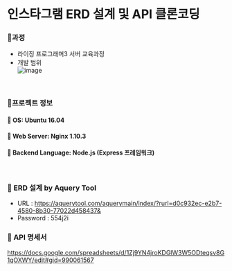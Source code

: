 # 인스타그램 ERD 설계 및 API 클론코딩
### 🎈과정 <br/>
- 라이징 프로그래머3 서버 교육과정
- 개발 범위 <br/>
![image](https://user-images.githubusercontent.com/44793355/137946334-43d05df8-8fa1-4a88-9660-04f5991df650.png)
<br/>

### 🎈프로젝트 정보 <br/>
#### 🎇 OS: Ubuntu 16.04
#### 🎇 Web Server: Nginx 1.10.3
#### 🎇 Backend Language: Node.js (Express 프레임워크)
<br/>

### 🎈 ERD 설계 by Aquery Tool <br/>
- URL : https://aquerytool.com/aquerymain/index/?rurl=d0c932ec-e2b7-4580-8b30-77022d458437&
- Password : 554j2i


### 🎈 API 명세서 <br/>
https://docs.google.com/spreadsheets/d/1Zj9YN4jroKDGlW3W5ODteqsv8G1qOXWY/edit#gid=990061567 


